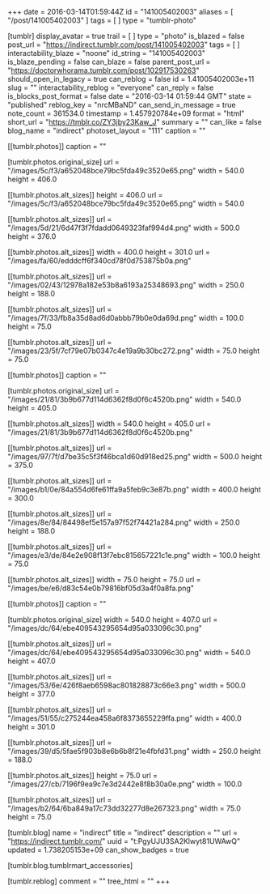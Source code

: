 +++
date = 2016-03-14T01:59:44Z
id = "141005402003"
aliases = [ "/post/141005402003" ]
tags = [ ]
type = "tumblr-photo"

[tumblr]
display_avatar = true
trail = [ ]
type = "photo"
is_blazed = false
post_url = "https://indirect.tumblr.com/post/141005402003"
tags = [ ]
interactability_blaze = "noone"
id_string = "141005402003"
is_blaze_pending = false
can_blaze = false
parent_post_url = "https://doctorwhorama.tumblr.com/post/102917530263"
should_open_in_legacy = true
can_reblog = false
id = 1.41005402003e+11
slug = ""
interactability_reblog = "everyone"
can_reply = false
is_blocks_post_format = false
date = "2016-03-14 01:59:44 GMT"
state = "published"
reblog_key = "nrcMBaND"
can_send_in_message = true
note_count = 361534.0
timestamp = 1.457920784e+09
format = "html"
short_url = "https://tmblr.co/ZY3jby23Kaw_J"
summary = ""
can_like = false
blog_name = "indirect"
photoset_layout = "111"
caption = ""

[[tumblr.photos]]
caption = ""

[tumblr.photos.original_size]
url = "/images/5c/f3/a652048bce79bc5fda49c3520e65.png"
width = 540.0
height = 406.0

[[tumblr.photos.alt_sizes]]
height = 406.0
url = "/images/5c/f3/a652048bce79bc5fda49c3520e65.png"
width = 540.0

[[tumblr.photos.alt_sizes]]
url = "/images/5d/21/6d47f3f7fdadd0649323faf994d4.png"
width = 500.0
height = 376.0

[[tumblr.photos.alt_sizes]]
width = 400.0
height = 301.0
url = "/images/fa/60/edddcff6f340cd78f0d753875b0a.png"

[[tumblr.photos.alt_sizes]]
url = "/images/02/43/12978a182e53b8a6193a25348693.png"
width = 250.0
height = 188.0

[[tumblr.photos.alt_sizes]]
url = "/images/7f/33/fb8a35d8ad6d0abbb79b0e0da69d.png"
width = 100.0
height = 75.0

[[tumblr.photos.alt_sizes]]
url = "/images/23/5f/7cf79e07b0347c4e19a9b30bc272.png"
width = 75.0
height = 75.0

[[tumblr.photos]]
caption = ""

[tumblr.photos.original_size]
url = "/images/21/81/3b9b677d114d6362f8d0f6c4520b.png"
width = 540.0
height = 405.0

[[tumblr.photos.alt_sizes]]
width = 540.0
height = 405.0
url = "/images/21/81/3b9b677d114d6362f8d0f6c4520b.png"

[[tumblr.photos.alt_sizes]]
url = "/images/97/7f/d7be35c5f3f46bca1d60d918ed25.png"
width = 500.0
height = 375.0

[[tumblr.photos.alt_sizes]]
url = "/images/b1/0e/84a554d6fe61ffa9a5feb9c3e87b.png"
width = 400.0
height = 300.0

[[tumblr.photos.alt_sizes]]
url = "/images/8e/84/84498ef5e157a97f52f74421a284.png"
width = 250.0
height = 188.0

[[tumblr.photos.alt_sizes]]
url = "/images/e3/de/84e2e908f13f7ebc815657221c1e.png"
width = 100.0
height = 75.0

[[tumblr.photos.alt_sizes]]
width = 75.0
height = 75.0
url = "/images/be/e6/d83c54e0b79816bf05d3a4f0a8fa.png"

[[tumblr.photos]]
caption = ""

[tumblr.photos.original_size]
width = 540.0
height = 407.0
url = "/images/dc/64/ebe409543295654d95a033096c30.png"

[[tumblr.photos.alt_sizes]]
url = "/images/dc/64/ebe409543295654d95a033096c30.png"
width = 540.0
height = 407.0

[[tumblr.photos.alt_sizes]]
url = "/images/53/6e/426f8aeb6598ac801828873c66e3.png"
width = 500.0
height = 377.0

[[tumblr.photos.alt_sizes]]
url = "/images/51/55/c275244ea458a6f8373655229ffa.png"
width = 400.0
height = 301.0

[[tumblr.photos.alt_sizes]]
url = "/images/39/d5/5fae5f903b8e6b6b8f21e4fbfd31.png"
width = 250.0
height = 188.0

[[tumblr.photos.alt_sizes]]
height = 75.0
url = "/images/27/cb/7196f9ea9c7e3d2442e8f8b30a0e.png"
width = 100.0

[[tumblr.photos.alt_sizes]]
url = "/images/b2/64/6ba849a17c73dd32277d8e267323.png"
width = 75.0
height = 75.0

[tumblr.blog]
name = "indirect"
title = "indirect"
description = ""
url = "https://indirect.tumblr.com/"
uuid = "t:PgyUJU3SA2Klwyt81UWAwQ"
updated = 1.738205153e+09
can_show_badges = true

[tumblr.blog.tumblrmart_accessories]

[tumblr.reblog]
comment = ""
tree_html = ""
+++
